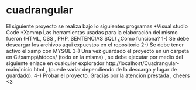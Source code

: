 # cuadrangular

El siguiente proyecto se realiza bajo lo siguientes programas
*Visual studio Code
*Xammp
Las herramientas usadas para la elaboración del mismo fueron
(HTML, CSS , PHP, SENTENCIAS SQL)
¿Como funciona?
1-) Se debe descargar los archivos aqui expuestos en el repositorio 
2-) Se debe tener activo el xamp con MYSQL
3-) Una vez guardado el proyecto en un carpeta en C:\xampp\htdocs/ (todo en la misma) , se debe ejecutar por medio del siguiente enlace en cualquier explorador http://localhost/Cuadrangular-main/inicio.html , (puede variar dependiendo de la descarga y lugar de guardado). 
4-) Probar el proyecto.
Gracias por la atención prestada , cheers <3
